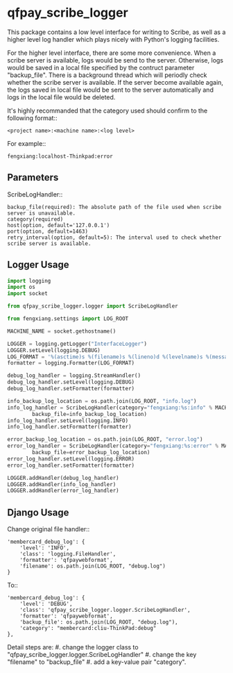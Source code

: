 qfpay_scribe_logger
===================

This package contains a low level interface for writing to Scribe,
as well as a higher level log handler which plays nicely with Python's
logging facilities.

For the higher level interface, there are some more convenience.
When a scribe server is available, logs would be send to the server.
Otherwise, logs would be saved in a local file specified by the contruct
parameter "backup_file". There is a background thread which will periodly
check whether the scribe server is available. If the server become available
again, the logs saved in local file would be sent to the server automatically
and logs in the local file would be deleted.

It's highly recommanded that the category used should confirm to the following format::

    <project name>:<machine name>:<log level>

For example::

    fengxiang:localhost-Thinkpad:error

Parameters
----------

ScribeLogHandler::

    backup_file(required): The absolute path of the file used when scribe server is unavailable.
    category(required)
    host(option, default='127.0.0.1')
    port(option, default=1463)
    retry_interval(option, default=5): The interval used to check whether scribe server is available.

Logger Usage
------------

```python
import logging
import os
import socket

from qfpay_scribe_logger.logger import ScribeLogHandler

from fengxiang.settings import LOG_ROOT

MACHINE_NAME = socket.gethostname()

LOGGER = logging.getLogger("InterfaceLogger")
LOGGER.setLevel(logging.DEBUG)
LOG_FORMAT = '%(asctime)s %(filename)s %(lineno)d %(levelname)s %(message)s'
formatter = logging.Formatter(LOG_FORMAT)

debug_log_handler = logging.StreamHandler()
debug_log_handler.setLevel(logging.DEBUG)
debug_log_handler.setFormatter(formatter)

info_backup_log_location = os.path.join(LOG_ROOT, "info.log")
info_log_handler = ScribeLogHandler(category="fengxiang:%s:info" % MACHINE_NAME,
        backup_file=info_backup_log_location)
info_log_handler.setLevel(logging.INFO)
info_log_handler.setFormatter(formatter)

error_backup_log_location = os.path.join(LOG_ROOT, "error.log")
error_log_handler = ScribeLogHandler(category="fengxiang:%s:error" % MACHINE_NAME,
        backup_file=error_backup_log_location)
error_log_handler.setLevel(logging.ERROR)
error_log_handler.setFormatter(formatter)

LOGGER.addHandler(debug_log_handler)
LOGGER.addHandler(info_log_handler)
LOGGER.addHandler(error_log_handler)
```

Django Usage
------------
Change original file handler::

    'membercard_debug_log': {
        'level': 'INFO',
        'class': 'logging.FileHandler',
        'formatter': 'qfpaywebformat',
        'filename': os.path.join(LOG_ROOT, "debug.log")
    }

To::

    'membercard_debug_log': {
        'level': 'DEBUG',
        'class': 'qfpay_scribe_logger.logger.ScribeLogHandler',
        'formatter': 'qfpaywebformat',
        'backup_file': os.path.join(LOG_ROOT, "debug.log"),
        'category': "membercard:cliu-ThinkPad:debug"
    },

Detail steps are:
  #. change the logger class to "qfpay_scribe_logger.logger.ScribeLogHandler"
  #. change the key "filename" to "backup_file"
  #. add a key-value pair "category".
